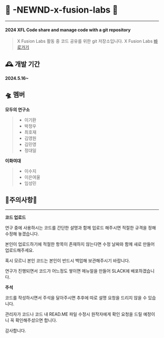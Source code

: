 # 🐜 -NEWND-x-fusion-labs 🐜
******




#### 2024 XFL Code share and manage code with a git repository
> 
> X Fusion Labs 활동 중 코드 공유를 위한 git 저장소입니다.
> X Fusion Labs [바로가기](https://app.slack.com/client/T06GKV0DGRH/C071XCWQNVB)

## 🕰️ 개발 기간
**2024.5.16~**


## 🛸 멤버

**모두의 연구소**
> - 이기환
> - 박정우
> - 최호재
> - 김영원
> - 김민영
> - 정대일

**이화여대**
> - 이수지
> - 이은여울
> - 임성민 



## 🔔주의사항🔔
****
  
  **코드 업로드**
  
  연구 중에 사용하시는 코드를 간단한 설명과 함께 업로드 해주시면 적절한 규격을 정해 수정해 놓겠습니다.
  
  본인이 업로드하기에 적절한 항목이 존재하지 않는다면 수정 날짜와 함께 새로 만들어 업로드해주세요.
  
  혹시 모르니 본인 코드는 본인이 반드시 백업해 보관해주시기 바랍니다.
  
  연구가 진행되면서 코드가 어느정도 쌓이면 메뉴얼을 만들어 SLACK에 배포하겠습니다.
     

  **주석**
  
  코드를 작성하시면서 주석을 달아주시면 추후에 따로 설명 요청을 드리지 않을 수 있습니다.
  
  관리자가 코드나 코드 내 READ.ME 파일 수정시 원작자에게 확인 요청을 드릴 예정이니 꼭 확인해주셨으면 합니다.



감사합니다.
